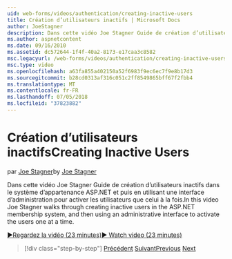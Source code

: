 ```yaml
---
uid: web-forms/videos/authentication/creating-inactive-users
title: Création d’utilisateurs inactifs | Microsoft Docs
author: JoeStagner
description: Dans cette vidéo Joe Stagner Guide de création d’utilisateurs inactifs dans le système d’appartenance ASP.NET et puis en utilisant une interface d’administration pour activer les utilisateurs un...
ms.author: aspnetcontent
ms.date: 09/16/2010
ms.assetid: dc572644-1f4f-40a2-8173-e17caa3c8582
msc.legacyurl: /web-forms/videos/authentication/creating-inactive-users
msc.type: video
ms.openlocfilehash: a63fa855a402150a52f6983f9ec6ec7f9e8b17d3
ms.sourcegitcommit: b28cd0313af316c051c2ff8549865bff67f2fbb4
ms.translationtype: MT
ms.contentlocale: fr-FR
ms.lasthandoff: 07/05/2018
ms.locfileid: "37823882"
---
```

<a name="creating-inactive-users"></a><span data-ttu-id="53750-103">Création d’utilisateurs inactifs</span><span class="sxs-lookup"><span data-stu-id="53750-103">Creating Inactive Users</span></span>
====================
<span data-ttu-id="53750-104">par [Joe Stagner](https://github.com/JoeStagner)</span><span class="sxs-lookup"><span data-stu-id="53750-104">by [Joe Stagner](https://github.com/JoeStagner)</span></span>

<span data-ttu-id="53750-105">Dans cette vidéo Joe Stagner Guide de création d’utilisateurs inactifs dans le système d’appartenance ASP.NET et puis en utilisant une interface d’administration pour activer les utilisateurs que celui à la fois.</span><span class="sxs-lookup"><span data-stu-id="53750-105">In this video Joe Stagner walks through creating inactive users in the ASP.NET membership system, and then using an administrative interface to activate the users one at a time.</span></span>

[<span data-ttu-id="53750-106">&#9654;Regardez la vidéo (23 minutes)</span><span class="sxs-lookup"><span data-stu-id="53750-106">&#9654; Watch video (23 minutes)</span></span>](https://channel9.msdn.com/Blogs/ASP-NET-Site-Videos/creating-inactive-users)

> [!div class="step-by-step"]
> <span data-ttu-id="53750-107">[Précédent](simple-web-service-authentication.md)
> [Suivant](sql-injection-defense.md)</span><span class="sxs-lookup"><span data-stu-id="53750-107">[Previous](simple-web-service-authentication.md)
[Next](sql-injection-defense.md)</span></span>
